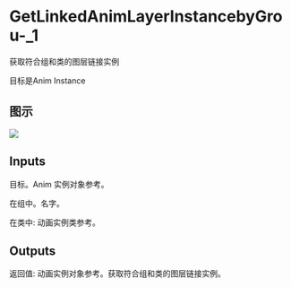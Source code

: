 # GetLinkedAnimLayerInstancebyGrou-_1

获取符合组和类的图层链接实例

目标是Anim Instance

## 图示

![]($-20221218-17530244.png)

## Inputs

目标。Anim 实例对象参考。

在组中。名字。

在类中: 动画实例类参考。 

## Outputs

返回值: 动画实例对象参考。获取符合组和类的图层链接实例。
